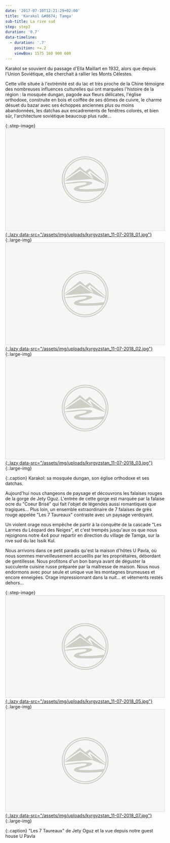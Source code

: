 ```yaml
---
date: '2017-07-10T12:21:29+02:00'
title: 'Karakol &#8674; Tamga'
sub-title: La rive sud
step: step3
duration: '0.7'
data-timeline:
  - duration: '.7'
    position: +=.2
    viewBox: 1575 160 900 600
---
```

Karakol se souvient du passage d'Ella Maillart en 1932, alors que depuis l'Union Soviétique, elle cherchait à rallier les Monts Célestes.

Cette ville située à l'extrémité est du lac et très proche de la Chine témoigne des nombreuses influences culturelles qui ont marquées l'histoire de la région : la mosquée dungan, pagode aux fleurs délicates, l'église orthodoxe, construite en bois et coiffée de ses dômes de cuivre, le charme désuet du bazar avec ses échoppes anciennes plus ou moins abandonnées, les datchas aux encadrements de fenêtres colorés, et bien sûr, l'architecture soviétique beaucoup plus rude...

{:.step-image}
[![](/assets/img/placeholder.png){:.lazy data-src="/assets/img/uploads/kyrgyzstan_11-07-2018_01.jpg"}](/assets/img/uploads/kyrgyzstan_11-07-2018_01.jpg "Mosquée dungan"){:.large-img}
[![](/assets/img/placeholder.png){:.lazy data-src="/assets/img/uploads/kyrgyzstan_11-07-2018_02.jpg"}](/assets/img/uploads/kyrgyzstan_11-07-2018_02.jpg "Eglise orthodoxe"){:.large-img}
[![](/assets/img/placeholder.png){:.lazy data-src="/assets/img/uploads/kyrgyzstan_11-07-2018_03.jpg"}](/assets/img/uploads/kyrgyzstan_11-07-2018_03.jpg "Eglise orthodoxe"){:.large-img}

{:.caption}
Karakol: sa mosquée dungan, son église orthodoxe et ses datchas.

Aujourd'hui nous changeons de paysage et découvrons les falaises rouges de la gorge de Jety Oguz. L'entrée de cette gorge est marquée par la falaise ocre du "Coeur Brisé" qui fait l'objet de légendes aussi romantiques que tragiques... Plus loin, un ensemble extraordinaire de 7 falaises de grès rouge appelée "Les 7 Taureaux" contraste avec un paysage verdoyant.

Un violent orage nous empêche de partir à la conquête de la cascade "Les Larmes du Léopard des Neiges", et c'est trempés jusqu'aux os que nous rejoignons notre 4x4 pour repartir en direction du village de Tamga, sur la rive sud du lac Issik Kul. 

Nous arrivons dans ce petit paradis qu'est la maison d'hôtes U Pavla, où nous sommes merveilleusement accueillis par les propriétaires, débordant de gentillesse. Nous profitons d'un bon banya avant de déguster la succulente cuisine russe préparée par la maîtresse de maison. Nous nous endormons avec pour seule et unique vue les montagnes brumeuses et encore enneigées. Orage impressionnant dans la nuit... et vêtements restés dehors...


{:.step-image}
[![](/assets/img/placeholder.png){:.lazy data-src="/assets/img/uploads/kyrgyzstan_11-07-2018_05.jpg"}](/assets/img/uploads/kyrgyzstan_11-07-2018_05.jpg "Jety Oguz Les 7 Taureaux"){:.large-img}
[![](/assets/img/placeholder.png){:.lazy data-src="/assets/img/uploads/kyrgyzstan_11-07-2018_07.jpg"}](/assets/img/uploads/kyrgyzstan_11-07-2018_07.jpg "Tamga"){:.large-img}

{:.caption}
"Les 7 Taureaux" de Jety Oguz et la vue depuis notre guest house U Pavla
